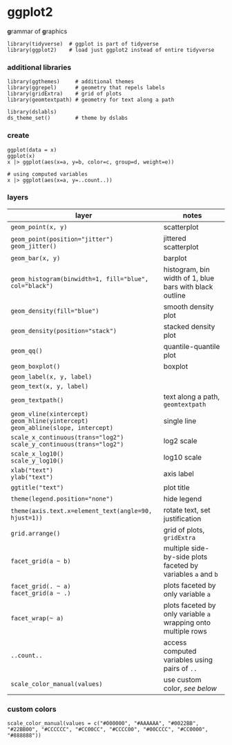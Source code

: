 # ggplot2

**g**rammar of **g**raphics

```
library(tidyverse)  # ggplot is part of tidyverse
library(ggplot2)    # load just ggplot2 instead of entire tidyverse
```

### additional libraries
```
library(ggthemes)     # additional themes
library(ggrepel)      # geometry that repels labels
library(gridExtra)    # grid of plots
library(geomtextpath) # geometry for text along a path

library(dslabls)
ds_theme_set()        # theme by dslabs
```

### create
```
ggplot(data = x)
ggplot(x)
x |> ggplot(aes(x=a, y=b, color=c, group=d, weight=e))

# using computed variables
x |> ggplot(aes(x=a, y=..count..))
```

### layers
|layer|notes|
|-|-|
|`geom_point(x, y)`|scatterplot|
|`geom_point(position="jitter")` <br> `geom_jitter()`|jittered scatterplot|
|`geom_bar(x, y)`|barplot|
|`geom_histogram(binwidth=1, fill="blue", col="black")`|histogram, bin width of 1, blue bars with black outline|
|`geom_density(fill="blue")`|smooth density plot|
|`geom_density(position="stack")`|stacked density plot|
|`geom_qq()`|quantile-quantile plot|
|`geom_boxplot()`|boxplot|
|`geom_label(x, y, label)`||
|`geom_text(x, y, label)`||
|`geom_textpath()`|text along a path, `geomtextpath`|
|`geom_vline(xintercept)` <br> `geom_hline(yintercept)` <br> `geom_abline(slope, intercept)`|single line|
|`scale_x_continuous(trans="log2")` <br> `scale_y_continuous(trans="log2")`|log2 scale|
|`scale_x_log10()` <br> `scale_y_log10()`|log10 scale|
|`xlab("text")` <br> `ylab("text")`|axis label|
|`ggtitle("text")`|plot title|
|`theme(legend.position="none")`|hide legend|
|`theme(axis.text.x=element_text(angle=90, hjust=1))`|rotate text, set justification|
|`grid.arrange()`|grid of plots, `gridExtra`|
|`facet_grid(a ~ b)`|multiple side-by-side plots faceted by variables `a` and `b`|
|`facet_grid(. ~ a)` <br> `facet_grid(a ~ .)`|plots faceted by only variable `a`|
|`facet_wrap(~ a)`|plots faceted by only variable `a` <br> wrapping onto multiple rows|
|`..count..`|access computed variables using pairs of `..`|
|`scale_color_manual(values)`|use custom color, _see below_|

### custom colors
```
scale_color_manual(values = c("#000000", "#AAAAAA", "#0022BB", "#22BB00", "#CCCCCC", "#CC00CC", "#CCCC00", "#00CCCC", "#CC0000", "#888888"))
```
